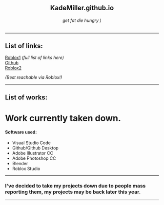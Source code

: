 ## <center> KadeMiller.github.io </center>

###### <center> get fat die hungry <zero-width space>)

---

## List of links:

[Roblox1](https://www.roblox.com/users/1811276960/profile) <i>(full list of links here)</i>
<br>[Github](https://github.com/KadeMiller)
<br>[Roblox2](https://www.roblox.com/users/1646111/profile)

<i>(Best reachable via Roblox!)</i>

---

## List of works:

# Work currently taken down.

#### Software used:

- Visual Studio Code
- Github/Github Desktop
- Adobe Illustrator CC
- Adobe Photoshop CC
- Blender
- Roblox Studio

---

### I've decided to take my projects down due to people mass reporting them, my projects may be back later this year.

---
